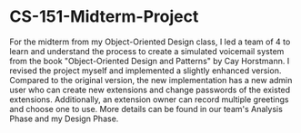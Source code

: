 # CS-151-Midterm-Project
For the midterm from my Object-Oriented Design class, I led a team of 4 to learn and understand the process to create a simulated voicemail system from the book "Object-Oriented Design and Patterns" by Cay Horstmann. I revised the project myself and implemented a slightly enhanced version. Compared to the original version, the new implementation has a new admin user who can create new extensions and change passwords of the existed extensions. Additionally, an extension owner can record multiple greetings and choose one to use. More details can be found in our team's Analysis Phase and my Design Phase.
